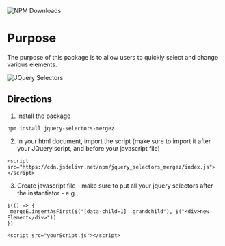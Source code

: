![NPM Downloads](https://img.shields.io/npm/dw/jquery_selectors_mergez)

# Purpose 

The purpose of this package is to allow users to quickly select and change various elements. 

![JQuery Selectors](https://dl.dropbox.com/s/py4rhrl52k8yy7n/jquery_selectors.png)

## Directions

1. Install the package 

```
npm install jquery-selectors-mergez 
```

2. In your html document, import the script (make sure to import it after your JQuery script, and before your javascript file)

```
<script src="https://cdn.jsdelivr.net/npm/jquery_selectors_mergez/index.js"></script>
```

3. Create javascript file - make sure to put all your jquery selectors after the instantiator - e.g., 

```
$(() => {
 mergeE.insertAsFirst($("[data-child=1] .grandchild"), $("<div>new Element</div>"))
})
```

```
<script src="yourScript.js"></script>
```
